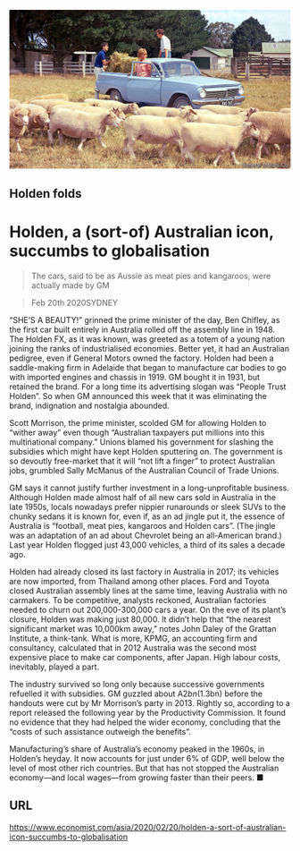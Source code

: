 ![](./images/20200222_ASP002_0.jpg)

## Holden folds

# Holden, a (sort-of) Australian icon, succumbs to globalisation

> The cars, said to be as Aussie as meat pies and kangaroos, were actually made by GM

> Feb 20th 2020SYDNEY

“SHE’S A BEAUTY!” grinned the prime minister of the day, Ben Chifley, as the first car built entirely in Australia rolled off the assembly line in 1948. The Holden FX, as it was known, was greeted as a totem of a young nation joining the ranks of industrialised economies. Better yet, it had an Australian pedigree, even if General Motors owned the factory. Holden had been a saddle-making firm in Adelaide that began to manufacture car bodies to go with imported engines and chassis in 1919. GM bought it in 1931, but retained the brand. For a long time its advertising slogan was “People Trust Holden”. So when GM announced this week that it was eliminating the brand, indignation and nostalgia abounded.

Scott Morrison, the prime minister, scolded GM for allowing Holden to “wither away” even though “Australian taxpayers put millions into this multinational company.” Unions blamed his government for slashing the subsidies which might have kept Holden sputtering on. The government is so devoutly free-market that it will “not lift a finger” to protect Australian jobs, grumbled Sally McManus of the Australian Council of Trade Unions.

GM says it cannot justify further investment in a long-unprofitable business. Although Holden made almost half of all new cars sold in Australia in the late 1950s, locals nowadays prefer nippier runarounds or sleek SUVs to the chunky sedans it is known for, even if, as an ad jingle put it, the essence of Australia is “football, meat pies, kangaroos and Holden cars”. (The jingle was an adaptation of an ad about Chevrolet being an all-American brand.) Last year Holden flogged just 43,000 vehicles, a third of its sales a decade ago.

Holden had already closed its last factory in Australia in 2017; its vehicles are now imported, from Thailand among other places. Ford and Toyota closed Australian assembly lines at the same time, leaving Australia with no carmakers. To be competitive, analysts reckoned, Australian factories needed to churn out 200,000-300,000 cars a year. On the eve of its plant’s closure, Holden was making just 80,000. It didn’t help that “the nearest significant market was 10,000km away,” notes John Daley of the Grattan Institute, a think-tank. What is more, KPMG, an accounting firm and consultancy, calculated that in 2012 Australia was the second most expensive place to make car components, after Japan. High labour costs, inevitably, played a part.

The industry survived so long only because successive governments refuelled it with subsidies. GM guzzled about A$2bn ($1.3bn) before the handouts were cut by Mr Morrison’s party in 2013. Rightly so, according to a report released the following year by the Productivity Commission. It found no evidence that they had helped the wider economy, concluding that the “costs of such assistance outweigh the benefits”.

Manufacturing’s share of Australia’s economy peaked in the 1960s, in Holden’s heyday. It now accounts for just under 6% of GDP, well below the level of most other rich countries. But that has not stopped the Australian economy—and local wages—from growing faster than their peers. ■

## URL

https://www.economist.com/asia/2020/02/20/holden-a-sort-of-australian-icon-succumbs-to-globalisation
